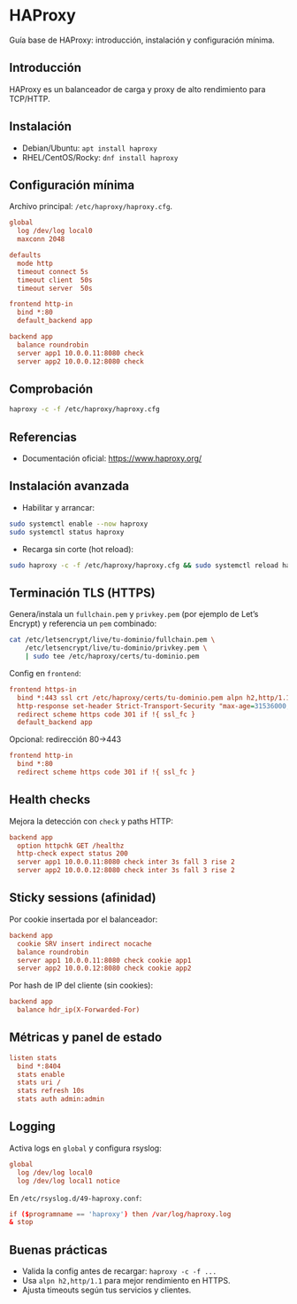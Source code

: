 # HAProxy

Guía base de HAProxy: introducción, instalación y configuración mínima.

## Introducción

HAProxy es un balanceador de carga y proxy de alto rendimiento para TCP/HTTP.

## Instalación

- Debian/Ubuntu: `apt install haproxy`
- RHEL/CentOS/Rocky: `dnf install haproxy`

## Configuración mínima

Archivo principal: `/etc/haproxy/haproxy.cfg`.

```cfg
global
  log /dev/log local0
  maxconn 2048

defaults
  mode http
  timeout connect 5s
  timeout client  50s
  timeout server  50s

frontend http-in
  bind *:80
  default_backend app

backend app
  balance roundrobin
  server app1 10.0.0.11:8080 check
  server app2 10.0.0.12:8080 check
```

## Comprobación

```bash
haproxy -c -f /etc/haproxy/haproxy.cfg
```

## Referencias

- Documentación oficial: https://www.haproxy.org/

## Instalación avanzada

- Habilitar y arrancar:

```bash
sudo systemctl enable --now haproxy
sudo systemctl status haproxy
```

- Recarga sin corte (hot reload):

```bash
sudo haproxy -c -f /etc/haproxy/haproxy.cfg && sudo systemctl reload haproxy
```

## Terminación TLS (HTTPS)

Genera/instala un `fullchain.pem` y `privkey.pem` (por ejemplo de Let’s Encrypt) y referencia un `pem` combinado:

```bash
cat /etc/letsencrypt/live/tu-dominio/fullchain.pem \
    /etc/letsencrypt/live/tu-dominio/privkey.pem \
    | sudo tee /etc/haproxy/certs/tu-dominio.pem
```

Config en `frontend`:

```cfg
frontend https-in
  bind *:443 ssl crt /etc/haproxy/certs/tu-dominio.pem alpn h2,http/1.1
  http-response set-header Strict-Transport-Security "max-age=31536000; includeSubDomains; preload"
  redirect scheme https code 301 if !{ ssl_fc }
  default_backend app
```

Opcional: redirección 80→443

```cfg
frontend http-in
  bind *:80
  redirect scheme https code 301 if !{ ssl_fc }
```

## Health checks

Mejora la detección con `check` y paths HTTP:

```cfg
backend app
  option httpchk GET /healthz
  http-check expect status 200
  server app1 10.0.0.11:8080 check inter 3s fall 3 rise 2
  server app2 10.0.0.12:8080 check inter 3s fall 3 rise 2
```

## Sticky sessions (afinidad)

Por cookie insertada por el balanceador:

```cfg
backend app
  cookie SRV insert indirect nocache
  balance roundrobin
  server app1 10.0.0.11:8080 check cookie app1
  server app2 10.0.0.12:8080 check cookie app2
```

Por hash de IP del cliente (sin cookies):

```cfg
backend app
  balance hdr_ip(X-Forwarded-For)
```

## Métricas y panel de estado

```cfg
listen stats
  bind *:8404
  stats enable
  stats uri /
  stats refresh 10s
  stats auth admin:admin
```

## Logging

Activa logs en `global` y configura rsyslog:

```cfg
global
  log /dev/log local0
  log /dev/log local1 notice
```

En `/etc/rsyslog.d/49-haproxy.conf`:

```conf
if ($programname == 'haproxy') then /var/log/haproxy.log
& stop
```

## Buenas prácticas

- Valida la config antes de recargar: `haproxy -c -f ...`
- Usa `alpn h2,http/1.1` para mejor rendimiento en HTTPS.
- Ajusta timeouts según tus servicios y clientes.
